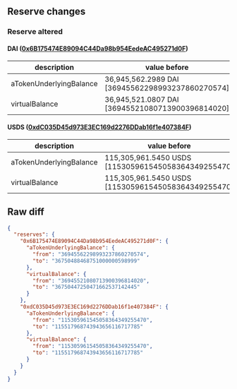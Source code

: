 ## Reserve changes

### Reserve altered

#### DAI ([0x6B175474E89094C44Da98b954EedeAC495271d0F](https://etherscan.io/address/0x6B175474E89094C44Da98b954EedeAC495271d0F))

| description | value before | value after |
| --- | --- | --- |
| aTokenUnderlyingBalance | 36,945,562.2989 DAI [36945562298993237860270574] | 36,750,488.4687 DAI [36750488468751000000598999] |
| virtualBalance | 36,945,521.0807 DAI [36945521080713900396814020] | 36,750,447.2504 DAI [36750447250471662537142445] |


#### USDS ([0xdC035D45d973E3EC169d2276DDab16f1e407384F](https://etherscan.io/address/0xdC035D45d973E3EC169d2276DDab16f1e407384F))

| description | value before | value after |
| --- | --- | --- |
| aTokenUnderlyingBalance | 115,305,961.5450 USDS [115305961545058364349255470] | 115,517,968.7439 USDS [115517968743943656116717785] |
| virtualBalance | 115,305,961.5450 USDS [115305961545058364349255470] | 115,517,968.7439 USDS [115517968743943656116717785] |


## Raw diff

```json
{
  "reserves": {
    "0x6B175474E89094C44Da98b954EedeAC495271d0F": {
      "aTokenUnderlyingBalance": {
        "from": "36945562298993237860270574",
        "to": "36750488468751000000598999"
      },
      "virtualBalance": {
        "from": "36945521080713900396814020",
        "to": "36750447250471662537142445"
      }
    },
    "0xdC035D45d973E3EC169d2276DDab16f1e407384F": {
      "aTokenUnderlyingBalance": {
        "from": "115305961545058364349255470",
        "to": "115517968743943656116717785"
      },
      "virtualBalance": {
        "from": "115305961545058364349255470",
        "to": "115517968743943656116717785"
      }
    }
  }
}
```